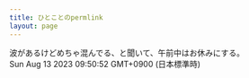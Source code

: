 ```yaml
---
title: ひとことのpermlink
layout: page
---
```

<div class="box" dt="1691887852483">
  波があるけどめちゃ混んでる、と聞いて、午前中はお休みにする。
  <div class="content is-small">Sun Aug 13 2023 09:50:52 GMT+0900 (日本標準時)</div>
</div>